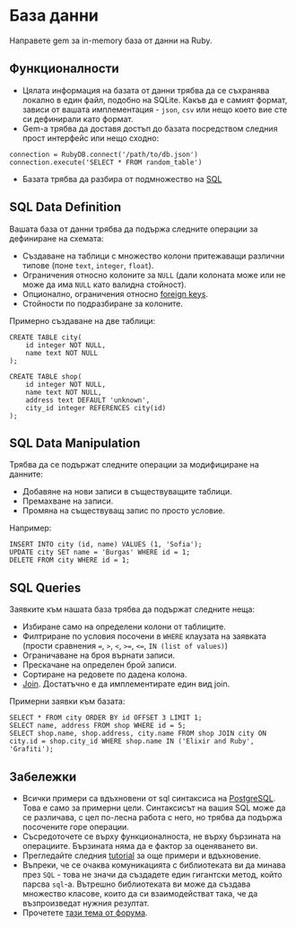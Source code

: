# База данни

Направете gem за in-memory база от данни на Ruby.

## Функционалности

- Цялата информация на базата от данни трябва да се съхранява локално в един файл, подобно на SQLite. Какъв да е самият формат, зависи от вашата имплементация - `json`, `csv` или нещо което вие сте си дефинирали като формат.
- Gem-а трябва да доставя достъп до базата посредством следния прост интерфейс или нещо сходно:

```
connection = RubyDB.connect('/path/to/db.json')
connection.execute('SELECT * FROM random_table')
```

- Базата трябва да разбира от подмножество на [SQL](https://en.wikipedia.org/wiki/SQL)

## SQL Data Definition

Вашата база от данни трябва да подържа следните операции за дефиниране на схемата:

- Създаване на таблици с множество колони притежаващи различни типове (поне `text`, `integer`, `float`).
- Ограничения относно колоните за `NULL` (дали колоната може или не може да има `NULL` като валидна стойност).
- Опционално, ограничения относно [foreign keys](http://www.w3schools.com/sql/sql_foreignkey.asp).
- Стойности по подразбиране за колоните.

Примерно създаване на две таблици:

```
CREATE TABLE city(
    id integer NOT NULL,
    name text NOT NULL
);

CREATE TABLE shop(
    id integer NOT NULL,
    name text NOT NULL,
    address text DEFAULT 'unknown',
    city_id integer REFERENCES city(id)
);
```

## SQL Data Manipulation

Трябва да се подържат следните операции за модифициране на данните:

- Добавяне на нови записи в съществуващите таблици.
- Премахване на записи.
- Промяна на съществуващ запис по просто условие.

Например:

```
INSERT INTO city (id, name) VALUES (1, 'Sofia');
UPDATE city SET name = 'Burgas' WHERE id = 1;
DELETE FROM city WHERE id = 1;
```

## SQL Queries

Заявките към нашата база трябва да подържат следните неща:

- Избиране само на определени колони от таблиците.
- Филтриране по условия посочени в `WHERE` клаузата на заявката (прости сравнения `=`, `>`, `<`, `>=`, `<=`, `IN (list of values)`)
- Ограничаване на броя върнати записи.
- Прескачане на определен брой записи.
- Сортиране на редовете по дадена колона.
- [Join](http://www.w3schools.com/sql/sql_join.asp). Достатъчно е да имплементирате един вид join.

Примерни заявки към базата:

```
SELECT * FROM city ORDER BY id OFFSET 3 LIMIT 1;
SELECT name, address FROM shop WHERE id = 5;
SELECT shop.name, shop.address, city.name FROM shop JOIN city ON city.id = shop.city_id WHERE shop.name IN ('Elixir and Ruby', 'Grafiti');
```

## Забележки

- Всички примери са вдъхновени от sql синтаксиса на [PostgreSQL](https://www.postgresql.org/docs/9.0/static/sql.html). Това е само за примерни цели. Синтаксисът на вашия SQL може да се различава, с цел по-лесна работа с него, но трябва да подържа посочените горе операции.
- Съсредоточете се върху функционалноста, не върху бързината на операциите. Бързината няма да е фактор за оценяването ви.
- Прегледайте следния [tutorial](http://www.w3schools.com/sql/sql_intro.asp) за още примери и вдъхновение.
- Въпреки, че се очаква комуникацията с библиотеката ви да минава през `SQL` - това не значи да създадете един гигантски метод, който парсва `sql`-а. Вътрешно библиотеката ви може да създава множество класове, които да си взаимодействат така, че да възпроизведат нужния резултат.
- Прочетете [тази тема от форума](http://fmi.ruby.bg/topics/419).
